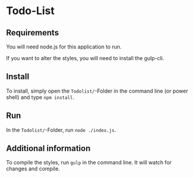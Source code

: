 # Todo-List

## Requirements
You will need node.js for this application to run.

If you want to alter the styles, you will need to install the gulp-cli.

## Install
To install, simply open the `Todolist/`-Folder in the command line (or power shell) and type `npm install`.

## Run
In the `Todolist/`-Folder, run `node ./index.js`.

## Additional information
To compile the styles, run `gulp` in the command line. It will watch for changes and compile.

